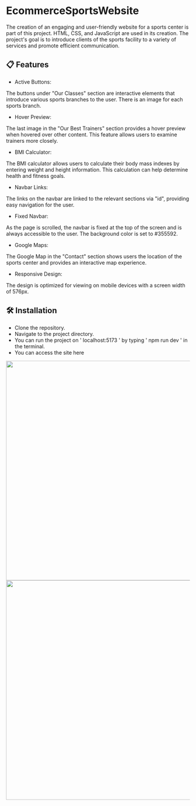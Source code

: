 # EcommerceSportsWebsite
The creation of an engaging and user-friendly website for a sports center is part of this project.  HTML, CSS, and JavaScript are used in its creation.  The project's goal is to introduce clients of the sports facility to a variety of services and promote efficient communication.

## 📋 Features
* Active Buttons:

 The buttons under "Our Classes" section are interactive elements that introduce various sports branches to the user. There is an image for each sports branch.

* Hover Preview: 

The last image in the "Our Best Trainers" section provides a hover preview when hovered over other content. This feature allows users to examine trainers more closely.

* BMI Calculator:

 The BMI calculator allows users to calculate their body mass indexes by entering weight and height information. This calculation can help determine health and fitness goals.

* Navbar Links:

The links on the navbar are linked to the relevant sections via "id", providing easy navigation for the user.

* Fixed Navbar:

 As the page is scrolled, the navbar is fixed at the top of the screen and is always accessible to the user. The background color is set to #355592.

* Google Maps: 

The Google Map in the "Contact" section shows users the location of the sports center and provides an interactive map experience.

* Responsive Design: 

The design is optimized for viewing on mobile devices with a screen width of 576px.


## 🛠️  Installation 


* Clone the repository.
* Navigate to the project directory.
* You can run the project on ' localhost:5173 ' by typing ' npm run dev ' in the terminal.
* You can access the site here 


<img src="sportCenterImages/s7.png" width=1200 height="600">


<img src="sportCenterImages/m8.png" width=1200 height="600">

